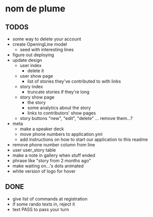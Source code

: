 # nom de plume

## TODOS

* some way to delete your account
* create OpeningLine model
    * seed with interesting lines
* figure out deploying
* update design
    * user index
        * delete it
    * user show page
        * list of stories they've contributed to with links
    * story index
        * truncate stories if they're long
    * story show page
        * the story
        * some analytics about the story
        * links to contributors' show pages
    * story buttons "new", "edit", "delete" ... remove them...?
* meta
    * make a speaker deck
    * move phone numbers to application.yml
    * add instructions on how to start our application to this readme
* remove phone number column from line
* user user_story table
* make a note in gallery when stuff ended
* phrase like "story from 2 months ago"
* make waiting on...'s dots animated
* white version of logo for hover

## DONE

* give list of commands at registration
* if some rando texts in, reject it
* text PASS to pass your turn